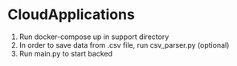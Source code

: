 # CloudApplications

1. Run docker-compose up in support directory
2. In order to save data from .csv file, run csv_parser.py (optional)
3. Run main.py to start backed
